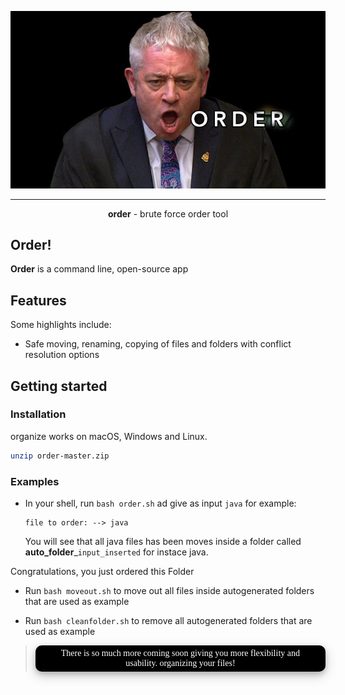 <p align="center">
  <img src="https://github.com//os3albert/order/blob/master/order.jpg?raw=true" alt="organize logo">
</p>


---

<link rel="stylesheet" href="https://cdnjs.cloudflare.com/ajax/libs/firacode/6.2.0/fira_code.css" integrity="sha512-LaxQmGd9k/pW51CsEy2nLIlbUXCgsyvUEVT5fSguN2b2OBwHjMi2aiUdEEXSMg8Jvy+bCB01as61aNrHnL2DYQ==" crossorigin="anonymous" referrerpolicy="no-referrer" />


<p align="center" style="font-family:url(https://cdnjs.cloudflare.com/ajax/libs/firacode/6.2.0/fira_code.css)"> <b>order</b> - brute force order tool
<br>
</p>

## **Order!**

**Order** is a command line, open-source app

## Features

Some highlights include:

- Safe moving, renaming, copying of files and folders with conflict resolution options

## Getting started

### Installation

organize works on macOS, Windows and Linux.

```bash
unzip order-master.zip
```

### Examples

- In your shell, run `bash order.sh` ad give as input `java` for example:

  ```
  file to order: --> java
  ```

  You will see that all java files has been moves inside a folder called **auto_folder**_`input_inserted` for instace java.

Congratulations, you just ordered this Folder

- Run `bash moveout.sh` to move out all files inside autogenerated folders that are used as example

- Run `bash cleanfolder.sh` to remove all autogenerated folders that are used as example

><p style="@import url(https://cdnjs.cloudflare.com/ajax/libs/firacode/6.2.0/fira_code.css);background-color:black; color:white; padding: 5px 20px; border-radius:10px; box-shadow: 0 4px 8px 0 rgba(0, 0, 0, 0.2), 0 6px 20px 0 rgba(0,0,0,0.19);text-align:center; font-family:'fira_code';"> There is so much more coming soon giving you more flexibility and usability. organizing your files! <p>

